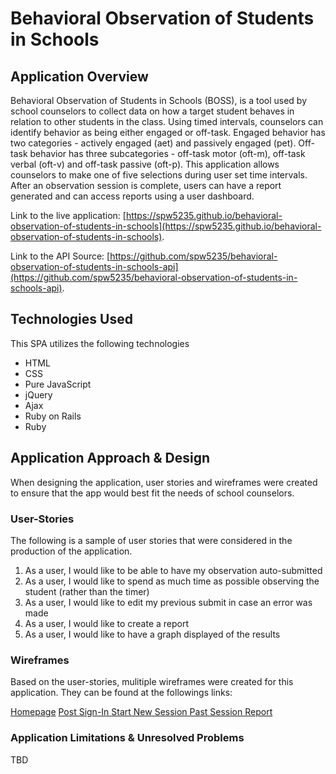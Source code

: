 # Behavioral Observation of Students in Schools

## Application Overview

Behavioral Observation of Students in Schools (BOSS), is a tool used by school counselors to collect data on how a target student behaves in relation to other students in the class.  Using timed intervals, counselors can identify behavior as being either engaged or off-task.  Engaged behavior has two categories - actively engaged (aet) and passively engaged (pet).  Off-task behavior has three subcategories - off-task motor (oft-m), off-task verbal (oft-v) and off-task passive (oft-p).  This application allows counselors to make one of five selections during user set time intervals.  After an observation session is complete, users can have a report generated and can access reports using a user dashboard.

Link to the live application: [https://spw5235.github.io/behavioral-observation-of-students-in-schools](https://spw5235.github.io/behavioral-observation-of-students-in-schools).

Link to the API Source: [https://github.com/spw5235/behavioral-observation-of-students-in-schools-api](https://github.com/spw5235/behavioral-observation-of-students-in-schools-api).

## Technologies Used

This SPA utilizes the following technologies

-   HTML
-   CSS
-   Pure JavaScript
-   jQuery
-   Ajax
-   Ruby on Rails
-   Ruby

## Application Approach & Design

When designing the application, user stories and wireframes were created to ensure that the app would best fit the needs of school counselors.

### User-Stories
The following is a sample of user stories that were considered in the production of the application.

1. As a user, I would like to be able to have my observation auto-submitted
2. As a user, I would like to spend as much time as possible observing the student (rather than the timer)
3. As a user, I would like to edit my previous submit in case an error was made
4. As a user, I would like to create a report
5. As a user, I would like to have a graph displayed of the results

### Wireframes
Based on the user-stories, mulitiple wireframes were created for this application.  They can be found at the followings links:

[Homepage](https://drive.google.com/open?id=0B_Hv9u6cm8IVY1dIV2ZWMTlteWs)
[Post Sign-In ](https://drive.google.com/open?id=0B_Hv9u6cm8IVUU9rb0hoMnpudlk)
[Start New Session ](https://drive.google.com/open?id=0B_Hv9u6cm8IVeXA2NWtsek00UVk)
[Past Session Report ](https://drive.google.com/open?id=0B_Hv9u6cm8IVR2loY054dkJHV1U)

### Application Limitations & Unresolved Problems

TBD
